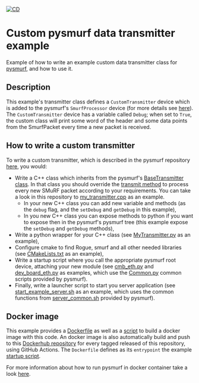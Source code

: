 [![CD](https://github.com/slaclab/pysmurf-custom-transmitter-example/workflows/CD/badge.svg)](https://github.com/slaclab/pysmurf-custom-transmitter-example/actions?query=workflow%3ACD)

# Custom pysmurf data transmitter example

Example of how to write an example custom data transmitter class for [pysmurf](https://github.com/slaclab/pysmurf), and how to use it.

## Description

This example's transmitter class defines a `CustomTransmitter` device which is added to the pysmurf's `SmurfProcessor` device (for more details see [here](https://github.com/slaclab/pysmurf/blob/pre-release/README.SmurfProcessor.md)). The `CustomTransmitter` device has a variable called `Debug`; when set to `True`, the custom class will print some word of the header and some data points from the SmurfPacket every time a new packet is received.

## How to write a custom transmitter

To write a custom transmitter, which is described in the pysmurf repository [here](https://github.com/slaclab/pysmurf/blob/pre-release/README.CustomDataTransmitter.md), you would:
- Write a C++ class which inherits from the pysmurf's [BaseTransmitter class](https://github.com/slaclab/pysmurf/blob/pre-release/include/smurf/core/transmitters/BaseTransmitter.h). In that class you should override the [transmit method](https://github.com/slaclab/pysmurf/blob/pre-release/include/smurf/core/transmitters/BaseTransmitter.h#L74) to process every new SMuRF packet according to your requirements. You can take a look in this repository to [my_transmitter.cpp](src/my_transmitter.cpp) as an example.
  - In your new C++ class you can add new variable and methods (as the `debug` flag, and the `setDebug` and `getDebug` in this example),
  - In you new C++ class you can expose methods to python if you want to expose then in the pysmurf's pysmurf tree (this example expose the `setDebug` and `getDebug` methods),
- Write a python wrapper for your C++ class (see [MyTransmitter.py](python/mymodule/transmitters/_MyTransmitter.py) as an example),
- Configure cmake to find Rogue, smurf and all other needed libraries (see [CMakeLists.txt](CMakeLists.txt) as an example),
- Write a startup script where you call the appropriate pysmurf root device, attaching your new module (see [cmb_eth.py](server_scripts/cmb_eth.py) and [dev_board_eth.py](server_scripts/dev_board_eth.py) as examples, which use the [Common.py](https://github.com/slaclab/pysmurf/blob/main/python/pysmurf/core/server_scripts/Common.py) common scripts provided by pysmurf).
- Finally, write a launcher script to start you server application (see [start_example_server.sh](scripts/start_example_server.sh) as an example, which uses the common functions from [server_common.sh](https://github.com/slaclab/pysmurf/blob/main/docker/server/scripts/server_common.sh) provided by pysmurf).

## Docker image

This example provides a [Dockerfile](Dockerfile) as well as a [script](build_docker.sh) to build a docker image with this code. An docker image is also automatically build and push to this [Dockerhub repository](https://hub.docker.com/r/tidair/pysmurf-custom-transmitter-example) for every tagged released of this repository, using GitHub Actions. The `Dockerfile` defines as its `entrypoint` the example [startup script](scripts/start_example_server.sh).

For more information about how to run pysmurf in docker container take a look [here](https://github.com/slaclab/pysmurf/blob/pre-release/README.Docker.md).
